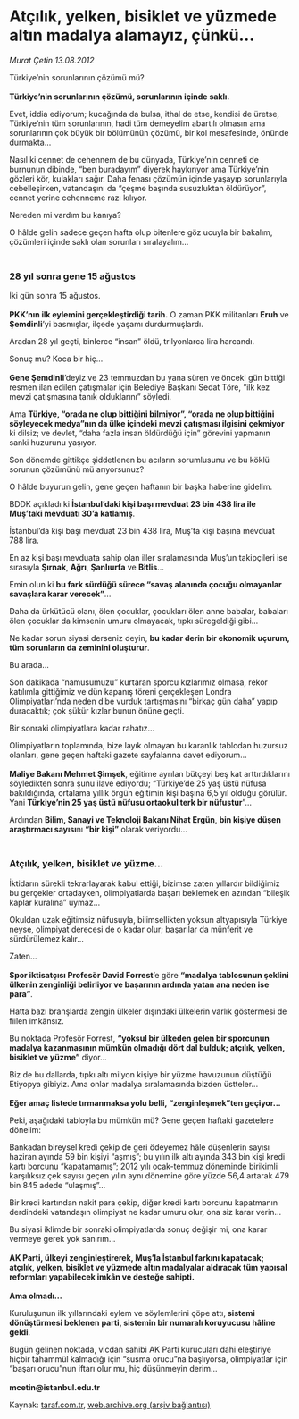 # Atçılık, yelken, bisiklet ve yüzmede altın madalya alamayız, çünkü...

*Murat Çetin 13.08.2012*

<div class="yazi"><p>Türkiye’nin sorunlarının çözümü mü?<br/><br/><b>Türkiye’nin sorunlarının çözümü, sorunlarının içinde saklı.</b></p>
<p>Evet, iddia ediyorum; kucağında da bulsa, ithal de etse, kendisi de üretse, Türkiye’nin tüm sorunlarının, hadi tüm demeyelim abartılı olmasın ama sorunlarının çok büyük bir bölümünün çözümü, bir kol mesafesinde, önünde durmakta...</p>
<p>Nasıl ki cennet de cehennem de bu dünyada, Türkiye’nin cenneti de burnunun dibinde, “ben buradayım” diyerek haykırıyor ama Türkiye’nin gözleri kör, kulakları sağır. Daha fenası çözümün içinde yaşayıp sorunlarıyla cebelleşirken, vatandaşını da “çeşme başında susuzluktan öldürüyor”, cennet yerine cehenneme razı kılıyor.</p>
<p>Nereden mi vardım bu kanıya?</p>
<p>O hâlde gelin sadece geçen hafta olup bitenlere göz ucuyla bir bakalım, çözümleri içinde saklı olan sorunları sıralayalım...</p>
<h3><br/>28 yıl sonra gene 15 ağustos</h3>
<p>İki gün sonra 15 ağustos.<br/><br/><b>PKK’nın ilk eylemini gerçekleştirdiği tarih.</b> O zaman PKK militanları <b>Eruh</b> ve <b>Şemdinli</b>’yi basmışlar, ilçede yaşamı durdurmuşlardı.</p>
<p>Aradan 28 yıl geçti, binlerce “insan” öldü, trilyonlarca lira harcandı.</p>
<p>Sonuç mu? Koca bir hiç...<br/><br/><b>Gene Şemdinli</b>’deyiz ve 23 temmuzdan bu yana süren ve önceki gün bittiği resmen ilan edilen çatışmalar için Belediye Başkanı Sedat Töre, “ilk kez mevzi çatışmasına tanık olduklarını” söyledi.</p>
<p>Ama <b>Türkiye, “orada ne olup bittiğini bilmiyor”, “orada ne olup bittiğini söyleyecek medya”nın da ülke içindeki mevzi çatışması ilgisini çekmiyor</b> ki dilsiz; ve devlet, “daha fazla insan öldürdüğü için” görevini yapmanın sanki huzurunu yaşıyor.</p>
<p>Son dönemde gittikçe şiddetlenen bu acıların sorumlusunu ve bu köklü sorunun çözümünü mü arıyorsunuz?</p>
<p>O hâlde buyurun gelin, gene geçen haftanın bir başka haberine gidelim.</p>
<p>BDDK açıkladı ki <b>İstanbul’daki kişi başı mevduat 23 bin 438 lira ile Muş’taki mevduatı 30’a katlamış</b>.</p>
<p>İstanbul’da kişi başı mevduat 23 bin 438 lira, Muş’ta kişi başına mevduat 788 lira.</p>
<p>En az kişi başı mevduata sahip olan iller sıralamasında Muş’un takipçileri ise sırasıyla <b>Şırnak</b>, <b>Ağrı</b>, <b>Şanlıurfa</b> ve <b>Bitlis</b>...</p>
<p>Emin olun ki <b>bu fark sürdüğü sürece “savaş alanında çocuğu olmayanlar savaşlara karar verecek”</b>...</p>
<p>Daha da ürkütücü olanı, ölen çocuklar, çocukları ölen anne babalar, babaları ölen çocuklar da kimsenin umuru olmayacak, tıpkı süregeldiği gibi...</p>
<p>Ne kadar sorun siyasi derseniz deyin, <b>bu kadar derin bir ekonomik uçurum, tüm sorunların da zeminini oluşturur</b>. </p>
<p>Bu arada...</p>
<p>Son dakikada “namusumuzu” kurtaran sporcu kızlarımız olmasa, rekor katılımla gittiğimiz ve dün kapanış töreni gerçekleşen Londra Olimpiyatları’nda neden dibe vurduk tartışmasını “birkaç gün daha” yapıp duracaktık; çok şükür kızlar bunun önüne geçti.</p>
<p>Bir sonraki olimpiyatlara kadar rahatız...</p>
<p>Olimpiyatların toplamında, bize layık olmayan bu karanlık tablodan huzursuz olanları, gene geçen haftaki gazete sayfalarına davet ediyorum...<br/><br/><b>Maliye Bakanı Mehmet Şimşek</b>, eğitime ayrılan bütçeyi beş kat arttırdıklarını söyledikten sonra şunu ilave ediyordu; “Türkiye’de 25 yaş üstü nüfusa bakıldığında, ortalama yıllık örgün eğitimin kişi başına 6,5 yıl olduğu görülür. Yani <b>Türkiye’nin 25 yaş üstü nüfusu ortaokul terk bir nüfustur</b>”...</p>
<p>Ardından <b>Bilim, Sanayi ve Teknoloji Bakanı Nihat Ergün</b>, <b>bin kişiye düşen araştırmacı sayısı</b>nı <b>“bir kişi”</b> olarak veriyordu...</p>
<h3><br/>Atçılık, yelken, bisiklet ve yüzme...</h3>
<p>İktidarın sürekli tekrarlayarak kabul ettiği, bizimse zaten yıllardır bildiğimiz bu gerçekler ortadayken, olimpiyatlarda başarı beklemek en azından “bileşik kaplar kuralına” uymaz...</p>
<p>Okuldan uzak eğitimsiz nüfusuyla, bilimsellikten yoksun altyapısıyla Türkiye neyse, olimpiyat derecesi de o kadar olur; başarılar da münferit ve sürdürülemez kalır...</p>
<p>Zaten...<br/><br/><b>Spor iktisatçısı Profesör David Forrest</b>’e göre <b>“madalya tablosunun şeklini ülkenin zenginliği belirliyor ve başarının ardında yatan ana neden ise para”</b>.</p>
<p>Hatta bazı branşlarda zengin ülkeler dışındaki ülkelerin varlık göstermesi de fiilen imkânsız.</p>
<p>Bu noktada Profesör Forrest, <b>“yoksul bir ülkeden gelen bir sporcunun madalya kazanmasının mümkün olmadığı dört dal bulduk; atçılık, yelken, bisiklet ve yüzme”</b> diyor...</p>
<p>Biz de bu dallarda, tıpkı altı milyon kişiye bir yüzme havuzunun düştüğü Etiyopya gibiyiz. Ama onlar madalya sıralamasında bizden üstteler...<br/><br/><b>Eğer amaç listede tırmanmaksa yolu belli, “zenginleşmek”ten geçiyor...</b></p>
<p>Peki, aşağıdaki tabloyla bu mümkün mü? Gene geçen haftaki gazetelere dönelim:</p>
<p>Bankadan bireysel kredi çekip de geri ödeyemez hâle düşenlerin sayısı haziran ayında 59 bin kişiyi “aşmış”; bu yılın ilk altı ayında 343 bin kişi kredi kartı borcunu “kapatamamış”; 2012 yılı ocak-temmuz döneminde birikimli karşılıksız çek sayısı geçen yılın aynı dönemine göre yüzde 56,4 artarak 479 bin 845 adede “ulaşmış”...</p>
<p>Bir kredi kartından nakit para çekip, diğer kredi kartı borcunu kapatmanın derdindeki vatandaşın olimpiyat ne kadar umuru olur, ona siz karar verin...</p>
<p>Bu siyasi iklimde bir sonraki olimpiyatlarda sonuç değişir mi, ona karar vermeye gerek yok sanırım...<br/><br/><b>AK Parti, ülkeyi zenginleştirerek, Muş’la İstanbul farkını kapatacak; atçılık, yelken, bisiklet ve yüzmede altın madalyalar aldıracak tüm yapısal reformları yapabilecek imkân ve desteğe sahipti.<br/><br/></b><b>Ama olmadı...</b></p>
<p>Kuruluşunun ilk yıllarındaki eylem ve söylemlerini çöpe attı,<b> sistemi dönüştürmesi beklenen parti, sistemin bir numaralı koruyucusu hâline geldi</b>.</p>
<p>Bugün gelinen noktada, vicdan sahibi AK Parti kurucuları dahi eleştiriye hiçbir tahammül kalmadığı için “susma orucu”na başlıyorsa, olimpiyatlar için “başarı orucu”nun iftarı olur mu, hiç düşünmeyin derim...<br/><br/><b>mcetin@istanbul.edu.tr</b></p>
</div>

Kaynak: [taraf.com.tr](http://www.taraf.com.tr/murat-cetin/makale-atcilik-yelken-bisiklet-ve-yuzmede-altin.htm), [web.archive.org (arşiv bağlantısı)](http://web.archive.org/web/20131107123039/http://www.taraf.com.tr/murat-cetin/makale-atcilik-yelken-bisiklet-ve-yuzmede-altin.htm)
